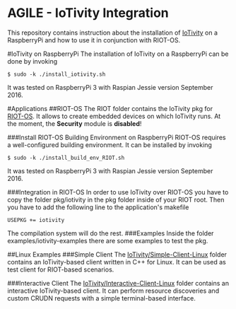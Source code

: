 AGILE - IoTivity Integration
======================

This repository contains instruction about the installation of [IoTivity] on a RaspberryPi and how to use it in conjunction with RIOT-OS.

#IoTivity on RaspberryPi
The installation of IoTivity on a RaspberryPi can be done by invoking
```
$ sudo -k ./install_iotivity.sh
```
It was tested on RaspberryPi 3 with Raspian Jessie version September 2016.

#Applications
##RIOT-OS
The RIOT folder contains the IoTivity pkg for [RIOT-OS]. It allows to create embedded devices on which IoTivity runs. At the moment, the **Security** module is **disabled**! 

###Install RIOT-OS Building Environment on RaspberryPi
RIOT-OS requires a well-configured building environment. It can be installed by invoking
```
$ sudo -k ./install_build_env_RIOT.sh
```
It was tested on RaspberryPi 3 with Raspian Jessie version September 2016.

###Integration in RIOT-OS
In order to use IoTivity over RIOT-OS you have to copy the folder pkg/iotivity in the pkg folder inside of your RIOT root. Then you have to add the following line to the application's makefile
```
USEPKG += iotivity
```
The compilation system will do the rest.
###Examples
Inside the folder examples/iotivity-examples there are some examples to test the pkg.

##Linux Examples
###Simple Client
The [IoTivity/Simple-Client-Linux](IoTivity/Simple-Client-Linux) folder contains an IoTivity-based client written in C++ for Linux. It can be used as test client for RIOT-based scenarios.

###Interactive Client
The [IoTivity/Interactive-Client-Linux](IoTivity/Interactive-Client-Linux) folder contains an interactive IoTivity-based client. It can perform resource discoveries and custom CRUDN requests with a simple terminal-based interface.

[RIOT-OS]: https://github.com/RIOT-OS/RIOT
[IoTivity]: https://www.iotivity.org
